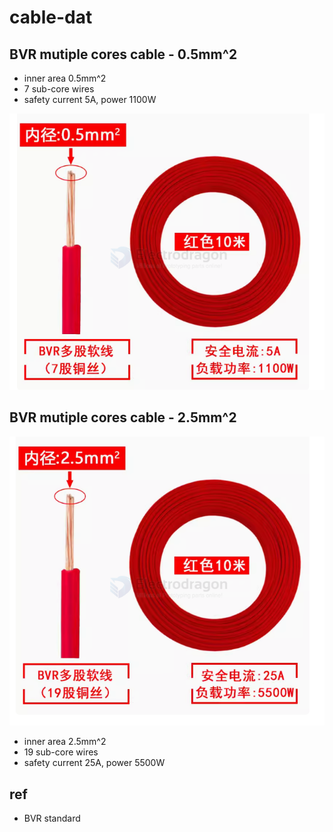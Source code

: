 
# cable-dat

## BVR mutiple cores cable - 0.5mm^2 

- inner area 0.5mm^2
- 7 sub-core wires 
- safety current 5A, power 1100W 

![](2024-06-26-12-54-39.png)


## BVR mutiple cores cable - 2.5mm^2 

![](2024-06-26-12-56-40.png)

- inner area 2.5mm^2
- 19 sub-core wires 
- safety current 25A, power 5500W 


## ref 

- BVR standard 
